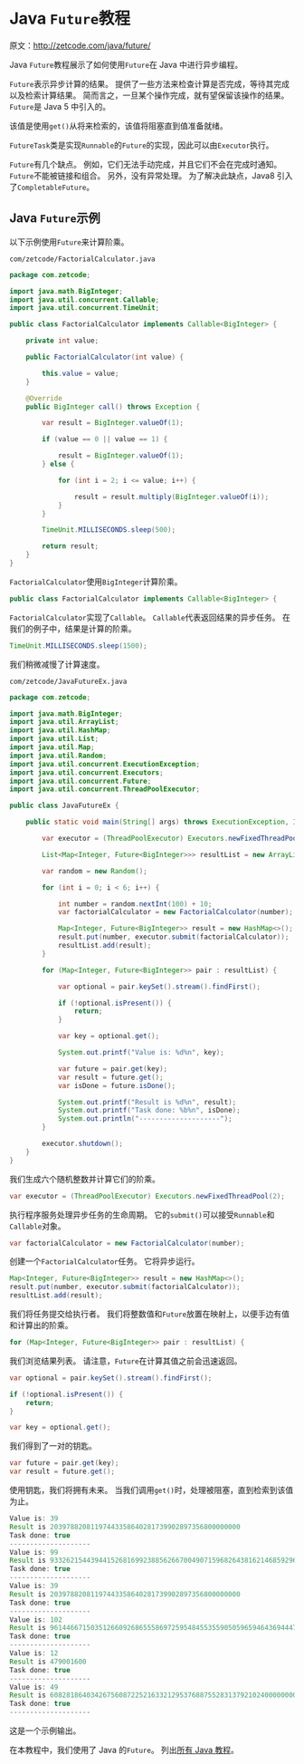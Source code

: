 # Java `Future`教程

原文：http://zetcode.com/java/future/

Java `Future`教程展示了如何使用`Future`在 Java 中进行异步编程。

`Future`表示异步计算的结果。 提供了一些方法来检查计算是否完成，等待其完成以及检索计算结果。 简而言之，一旦某个操作完成，就有望保留该操作的结果。 `Future`是 Java 5 中引入的。

该值是使用`get()`从将来检索的，该值将阻塞直到值准备就绪。

`FutureTask`类是实现`Runnable`的`Future`的实现，因此可以由`Executor`执行。

`Future`有几个缺点。 例如，它们无法手动完成，并且它们不会在完成时通知。 `Future`不能被链接和组合。 另外，没有异常处理。 为了解决此缺点，Java8 引入了`CompletableFuture`。

## Java `Future`示例

以下示例使用`Future`来计算阶乘。

`com/zetcode/FactorialCalculator.java`

```java
package com.zetcode;

import java.math.BigInteger;
import java.util.concurrent.Callable;
import java.util.concurrent.TimeUnit;

public class FactorialCalculator implements Callable<BigInteger> {

    private int value;

    public FactorialCalculator(int value) {

        this.value = value;
    }

    @Override
    public BigInteger call() throws Exception {

        var result = BigInteger.valueOf(1);

        if (value == 0 || value == 1) {

            result = BigInteger.valueOf(1);
        } else {

            for (int i = 2; i <= value; i++) {

                result = result.multiply(BigInteger.valueOf(i));
            }
        }

        TimeUnit.MILLISECONDS.sleep(500);

        return result;
    }
}

```

`FactorialCalculator`使用`BigInteger`计算阶乘。

```java
public class FactorialCalculator implements Callable<BigInteger> {

```

`FactorialCalculator`实现了`Callable`。 `Callable`代表返回结果的异步任务。 在我们的例子中，结果是计算的阶乘。

```java
TimeUnit.MILLISECONDS.sleep(1500);

```

我们稍微减慢了计算速度。

`com/zetcode/JavaFutureEx.java`

```java
package com.zetcode;

import java.math.BigInteger;
import java.util.ArrayList;
import java.util.HashMap;
import java.util.List;
import java.util.Map;
import java.util.Random;
import java.util.concurrent.ExecutionException;
import java.util.concurrent.Executors;
import java.util.concurrent.Future;
import java.util.concurrent.ThreadPoolExecutor;

public class JavaFutureEx {

    public static void main(String[] args) throws ExecutionException, InterruptedException {

        var executor = (ThreadPoolExecutor) Executors.newFixedThreadPool(2);

        List<Map<Integer, Future<BigInteger>>> resultList = new ArrayList<>();

        var random = new Random();

        for (int i = 0; i < 6; i++) {

            int number = random.nextInt(100) + 10;
            var factorialCalculator = new FactorialCalculator(number);

            Map<Integer, Future<BigInteger>> result = new HashMap<>();
            result.put(number, executor.submit(factorialCalculator));
            resultList.add(result);
        }

        for (Map<Integer, Future<BigInteger>> pair : resultList) {

            var optional = pair.keySet().stream().findFirst();

            if (!optional.isPresent()) {
                return;
            }

            var key = optional.get();

            System.out.printf("Value is: %d%n", key);

            var future = pair.get(key);
            var result = future.get();
            var isDone = future.isDone();

            System.out.printf("Result is %d%n", result);
            System.out.printf("Task done: %b%n", isDone);
            System.out.println("--------------------");
        }

        executor.shutdown();
    }
}

```

我们生成六个随机整数并计算它们的阶乘。

```java
var executor = (ThreadPoolExecutor) Executors.newFixedThreadPool(2);

```

执行程序服务处理异步任务的生命周期。 它的`submit()`可以接受`Runnable`和`Callable`对象。

```java
var factorialCalculator = new FactorialCalculator(number);

```

创建一个`FactorialCalculator`任务。 它将异步运行。

```java
Map<Integer, Future<BigInteger>> result = new HashMap<>();
result.put(number, executor.submit(factorialCalculator));
resultList.add(result);

```

我们将任务提交给执行者。 我们将整数值和`Future`放置在映射上，以便手边有值和计算出的阶乘。

```java
for (Map<Integer, Future<BigInteger>> pair : resultList) {

```

我们浏览结果列表。 请注意，`Future`在计算其值之前会迅速返回。

```java
var optional = pair.keySet().stream().findFirst();

if (!optional.isPresent()) {
    return;
}

var key = optional.get();

```

我们得到了一对的钥匙。

```java
var future = pair.get(key);
var result = future.get();

```

使用钥匙，我们将拥有未来。 当我们调用`get()`时，处理被阻塞，直到检索到该值为止。

```java
Value is: 39
Result is 20397882081197443358640281739902897356800000000
Task done: true
--------------------
Value is: 99
Result is 933262154439441526816992388562667004907159682643816214685929638952175999932299156089414639761565182862536979208272237582511852109168640000000000000000000000
Task done: true
--------------------
Value is: 39
Result is 20397882081197443358640281739902897356800000000
Task done: true
--------------------
Value is: 102
Result is 961446671503512660926865558697259548455355905059659464369444714048531715130254590603314961882364451384985595980362059157503710042865532928000000000000000000000000
Task done: true
--------------------
Value is: 12
Result is 479001600
Task done: true
--------------------
Value is: 49
Result is 608281864034267560872252163321295376887552831379210240000000000
Task done: true
--------------------

```

这是一个示例输出。

在本教程中，我们使用了 Java 的`Future`。 列出[所有 Java 教程](/all/#java)。